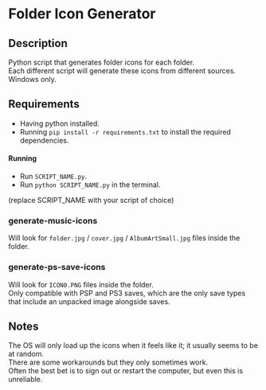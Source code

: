 # Folder Icon Generator

## Description

Python script that generates folder icons for each folder.<br>
Each different script will generate these icons from different sources.<br>
Windows only.

## Requirements

- Having python installed.
- Running `pip install -r requirements.txt` to install the required dependencies.

#### Running

- Run `SCRIPT_NAME.py`.
- Run `python SCRIPT_NAME.py` in the terminal.

(replace SCRIPT_NAME with your script of choice)

### generate-music-icons

Will look for `folder.jpg` / `cover.jpg` / `AlbumArtSmall.jpg` files inside the folder.

### generate-ps-save-icons

Will look for `ICON0.PNG` files inside the folder.<br>
Only compatible with PSP and PS3 saves, which are the only save types that include an unpacked image alongside saves.

## Notes

The OS will only load up the icons when it feels like it; it usually seems to be at random.<br>
There are some workarounds but they only sometimes work.<br>
Often the best bet is to sign out or restart the computer, but even this is unreliable.
